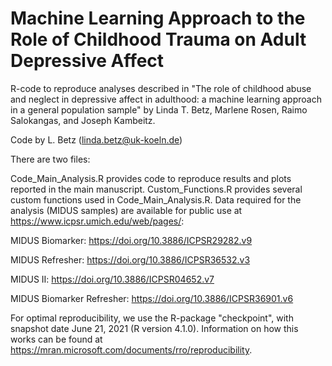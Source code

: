 # Machine Learning Approach to the Role of Childhood Trauma on Adult Depressive Affect
R-code to reproduce analyses described in "The role of childhood abuse and neglect in depressive affect in adulthood: a machine learning approach in a general population sample" by Linda T. Betz, Marlene Rosen, Raimo Salokangas, and Joseph Kambeitz.

Code by L. Betz (linda.betz@uk-koeln.de)

There are two files:

Code_Main_Analysis.R provides code to reproduce results and plots reported in the main manuscript.
Custom_Functions.R provides several custom functions used in Code_Main_Analysis.R.
Data required for the analysis (MIDUS samples) are available for public use at https://www.icpsr.umich.edu/web/pages/:

MIDUS Biomarker: https://doi.org/10.3886/ICPSR29282.v9

MIDUS Refresher: https://doi.org/10.3886/ICPSR36532.v3

MIDUS II: https://doi.org/10.3886/ICPSR04652.v7

MIDUS Biomarker Refresher: https://doi.org/10.3886/ICPSR36901.v6

For optimal reproducibility, we use the R-package "checkpoint", with snapshot date June 21, 2021 (R version 4.1.0). Information on how this works can be found at https://mran.microsoft.com/documents/rro/reproducibility.

